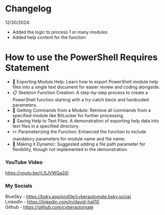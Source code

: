 # Changelog
12/30/2024:
  - Added the logic to process 1 or many modules
  - Added help content for the function

# How to use the PowerShell Requires Statement

- 🎯 Exporting Module Help: Learn how to export PowerShell module help files into a single text document for easier review and coding alongside.
- 📋 Skeleton Function Creation: A step-by-step process to create a PowerShell function starting with a try-catch block and hardcoded parameters.
- 🔄 Getting Commands from a Module: Retrieve all commands from a specified module like BitLocker for further processing.
- 📂 Saving Help to Text Files: A demonstration of exporting help data into text files in a specified directory.
- ✏️ Parameterizing the Function: Enhanced the function to include mandatory parameters for module name and file name.
- 🔧 Making it Dynamic: Suggested adding a file path parameter for flexibility, though not implemented in the demonstration.

### YouTube Video ###
https://youtu.be/rLSJVWQa2i0

### My Socials ###
BlueSky - https://bsky.app/profile/cyberautomate.bsky.social<br/>
LinkedIn - https://linkedin.com/in/david-hall10 <br/>
Github - https://github.com/cyberautomate